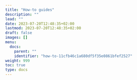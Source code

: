 ```yaml
---
title: "How-to guides"
description: ""
lead: ""
date: 2023-07-20T12:48:35+02:00
lastmod: 2023-07-20T12:48:35+02:00
draft: false
images: []
menu:
  docs:
    parent: ""
    identifier: "how-to-11cfb46c1a680df5f35e0861bfef2527"
weight: 999
toc: true
type: docs
---
```

